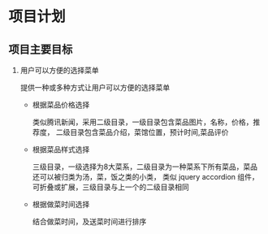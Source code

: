 <h1> 项目计划 </h1>

<h2>项目主要目标</h2>
<ol>
<li>用户可以方便的选择菜单</li>
<p>
提供一种或多种方式让用户可以方便的选择菜单
<ul>
<li>根据菜品价格选择
<p>
类似腾讯新闻，采用二级目录，一级目录包含菜品图片，名称，价格，推荐度，
二级目录包含菜品介绍，菜馆位置，预计时间,菜品评价
</p>
</li>
<li>根据菜品样式选择
<p>
三级目录，一级选择为8大菜系，二级目录为一种菜系下所有菜品，菜品还可以被归类为汤，菜，饭之类的小类，
类似 jquery accordion 组件，可折叠或扩展，三级目录与上一个的二级目录相同
</p>
</li>

<li>根据做菜时间选择
<p>
结合做菜时间，及送菜时间进行排序
</p>
</li>
</ul>
</p>
</ol>
